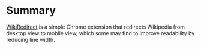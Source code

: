 # Summary
[WikiRedirect](https://chrome.google.com/webstore/detail/wikiredirect/elkklhfgbgojommhdjkblalblcochiml) is a simple Chrome extension that redirects Wikipedia from desktop view to mobile view, which some may find to improve
readability by reducing line width.
